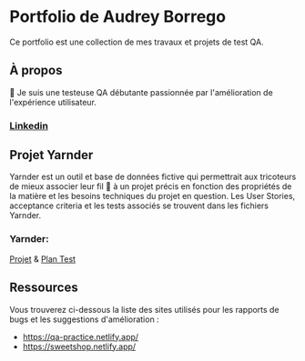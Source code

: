 # Portfolio de Audrey Borrego
Ce portfolio est une collection de mes travaux et projets de test QA.
## À propos
🙌 Je suis une testeuse QA débutante passionnée par l'amélioration de l'expérience utilisateur.
### [Linkedin](https://www.linkedin.com/in/audrey-borrego-08a52095/)
## Projet Yarnder
Yarnder est un outil et base de données fictive qui permettrait aux tricoteurs de mieux associer leur fil :yarn: à un projet précis en fonction des propriétés de la matière et les besoins techniques du projet en question. Les User Stories, acceptance criteria et les tests associés se trouvent dans les fichiers Yarnder.
### Yarnder:
[Projet](https://github.com/abrg-test/abrgportfolioFR/blob/main/Projet%20Yarnder.FR.pdf) & [Plan Test](https://github.com/abrg-test/abrgportfolioFR/blob/main/Yarnder%20Plan%20Test.FR.pdf)
## Ressources
Vous trouverez ci-dessous la liste des sites utilisés pour les rapports de bugs et les suggestions d'amélioration :
* https://qa-practice.netlify.app/
* https://sweetshop.netlify.app/

